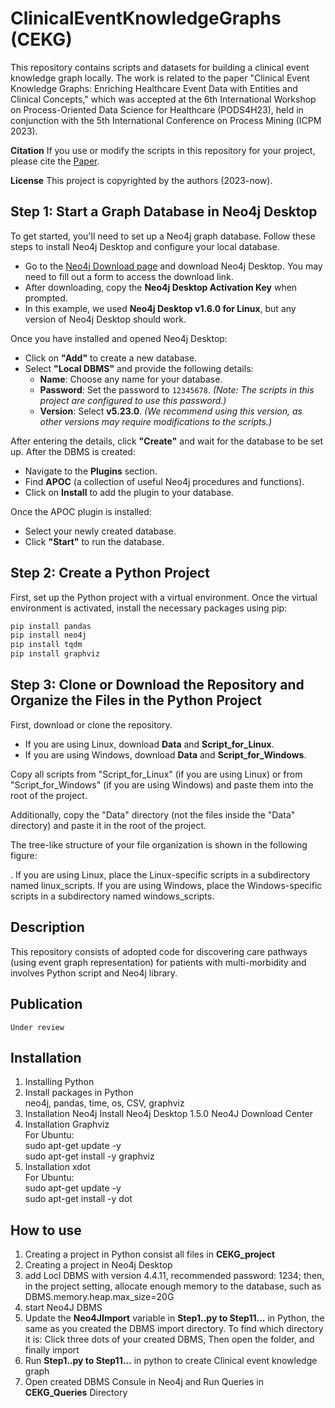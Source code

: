 # ClinicalEventKnowledgeGraphs (CEKG) 
This repository contains scripts and datasets for building a clinical event knowledge graph locally. The work is related to the paper "Clinical Event Knowledge Graphs: Enriching Healthcare Event Data with Entities and Clinical Concepts," which was accepted at the 6th International Workshop on Process-Oriented Data Science for Healthcare (PODS4H23), held in conjunction with the 5th International Conference on Process Mining (ICPM 2023).


**Citation**
If you use or modify the scripts in this repository for your project, please cite the [Paper](https://doi.org/10.1007/978-3-031-56107-8_23).

**License**
This project is copyrighted by the authors (2023-now).


## Step 1: Start a Graph Database in Neo4j Desktop

To get started, you'll need to set up a Neo4j graph database. Follow these steps to install Neo4j Desktop and configure your local database.

- Go to the [Neo4j Download page](https://neo4j.com/download/) and download Neo4j Desktop. You may need to fill out a form to access the download link.
- After downloading, copy the **Neo4j Desktop Activation Key** when prompted.
- In this example, we used **Neo4j Desktop v1.6.0 for Linux**, but any version of Neo4j Desktop should work.

Once you have installed and opened Neo4j Desktop:

- Click on **"Add"** to create a new database.
- Select **"Local DBMS"** and provide the following details:
   - **Name**: Choose any name for your database.
   - **Password**: Set the password to `12345678`. *(Note: The scripts in this project are configured to use this password.)*
   - **Version**: Select **v5.23.0**. *(We recommend using this version, as other versions may require modifications to the scripts.)*

After entering the details, click **"Create"** and wait for the database to be set up. After the DBMS is created:

- Navigate to the **Plugins** section.
- Find **APOC** (a collection of useful Neo4j procedures and functions).
- Click on **Install** to add the plugin to your database.

Once the APOC plugin is installed:

- Select your newly created database.
- Click **"Start"** to run the database.



## Step 2: Create a Python Project

First, set up the Python project with a virtual environment. Once the virtual environment is activated, install the necessary packages using pip:
```bash
pip install pandas
pip install neo4j
pip install tqdm
pip install graphviz
```

## Step 3: Clone or Download the Repository and Organize the Files in the Python Project

First, download or clone the repository.
- If you are using Linux, download **Data** and **Script_for_Linux**.
- If you are using Windows, download **Data** and **Script_for_Windows**.

Copy all scripts from "Script_for_Linux" (if you are using Linux) or from "Script_for_Windows" (if you are using Windows) and paste them into the root of the project.

Additionally, copy the "Data" directory (not the files inside the "Data" directory) and paste it in the root of the project.

The tree-like structure of your file organization is shown in the following figure:

.
If you are using Linux, place the Linux-specific scripts in a subdirectory named linux_scripts.
If you are using Windows, place the Windows-specific scripts in a subdirectory named windows_scripts.

## Description ##
This repository consists of adopted code for discovering care pathways (using event graph representation) for patients with multi-morbidity and involves Python script and Neo4j library.

## Publication ## 

    Under review


## Installation ## 
1. Installing Python  
2. Install packages in Python  
neo4j, pandas, time, os, CSV, graphviz  
3. Installation Neo4j
Install Neo4j Desktop 1.5.0 Neo4J Download Center  
4. Installation Graphviz  
For Ubuntu:  
sudo apt-get update -y  
sudo apt-get install -y graphviz  
5. Installation xdot  
For Ubuntu:  
sudo apt-get update -y  
sudo apt-get install -y dot  
## How to use ## 
1. Creating a project in Python consist all files in **CEKG_project** 
2. Creating a project in Neo4j Desktop
3. add Locl DBMS with version 4.4.11, recommended password: 1234; then, in the project setting, allocate enough memory to the database, such as DBMS.memory.heap.max_size=20G
4. start Neo4J DBMS
5. Update the **Neo4JImport** variable in **Step1..py to Step11...** in Python, the same as you created the DBMS import directory. To find which directory it is: Click three dots of your created DBMS, Then open the folder, and finally import
6. Run **Step1..py to Step11...** in python to create Clinical event knowledge graph
7. Open created DBMS Consule in Neo4j and Run Queries in **CEKG_Queries** Directory
